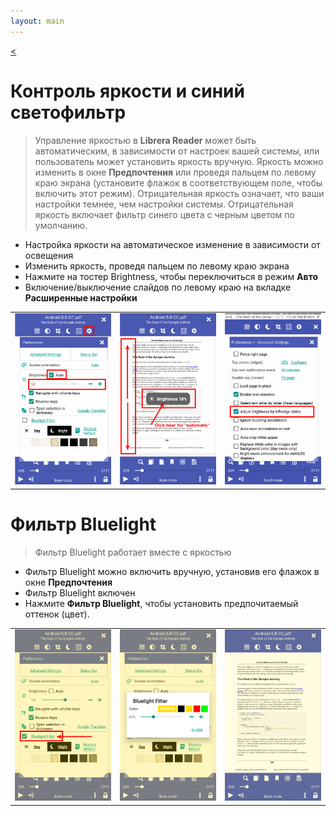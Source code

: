```yaml
---
layout: main
---
```

[<](/wiki/faq/ru)

# Контроль яркости и синий светофильтр

> Управление яркостью в **Librera Reader** может быть автоматическим, в зависимости от настроек вашей системы, или пользователь может установить яркость вручную.
Яркость можно изменить в окне **Предпочтения** или проведя пальцем по левому краю экрана (установите флажок в соответствующем поле, чтобы включить этот режим).
Отрицательная яркость означает, что ваши настройки темнее, чем настройки системы.
Отрицательная яркость включает фильтр синего цвета с черным цветом по умолчанию.


* Настройка яркости на автоматическое изменение в зависимости от освещения
* Изменить яркость, проведя пальцем по левому краю экрана
* Нажмите на тостер Brightness, чтобы переключиться в режим **Авто**
* Включение/выключение слайдов по левому краю на вкладке **Расширенные настройки**

||||
|-|-|-|
|![](1.png)|![](2.png)|![](3.png)|

# Фильтр Bluelight
> Фильтр Bluelight работает вместе с яркостью

* Фильтр Bluelight можно включить вручную, установив его флажок в окне **Предпочтения**
* Фильтр Bluelight включен
* Нажмите **Фильтр Bluelight**, чтобы установить предпочитаемый оттенок (цвет).

||||
|-|-|-|
|![](7.png)|![](6.png)|![](8.png)|

